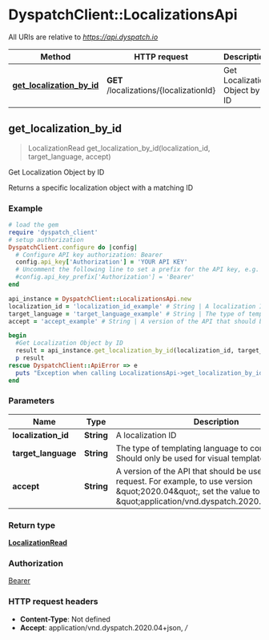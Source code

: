 # DyspatchClient::LocalizationsApi

All URIs are relative to *https://api.dyspatch.io*

Method | HTTP request | Description
------------- | ------------- | -------------
[**get_localization_by_id**](LocalizationsApi.md#get_localization_by_id) | **GET** /localizations/{localizationId} | Get Localization Object by ID



## get_localization_by_id

> LocalizationRead get_localization_by_id(localization_id, target_language, accept)

Get Localization Object by ID

Returns a specific localization object with a matching ID

### Example

```ruby
# load the gem
require 'dyspatch_client'
# setup authorization
DyspatchClient.configure do |config|
  # Configure API key authorization: Bearer
  config.api_key['Authorization'] = 'YOUR API KEY'
  # Uncomment the following line to set a prefix for the API key, e.g. 'Bearer' (defaults to nil)
  #config.api_key_prefix['Authorization'] = 'Bearer'
end

api_instance = DyspatchClient::LocalizationsApi.new
localization_id = 'localization_id_example' # String | A localization ID
target_language = 'target_language_example' # String | The type of templating language to compile as. Should only be used for visual templates.
accept = 'accept_example' # String | A version of the API that should be used for the request. For example, to use version \"2020.04\", set the value to \"application/vnd.dyspatch.2020.04+json\"

begin
  #Get Localization Object by ID
  result = api_instance.get_localization_by_id(localization_id, target_language, accept)
  p result
rescue DyspatchClient::ApiError => e
  puts "Exception when calling LocalizationsApi->get_localization_by_id: #{e}"
end
```

### Parameters


Name | Type | Description  | Notes
------------- | ------------- | ------------- | -------------
 **localization_id** | **String**| A localization ID | 
 **target_language** | **String**| The type of templating language to compile as. Should only be used for visual templates. | 
 **accept** | **String**| A version of the API that should be used for the request. For example, to use version \&quot;2020.04\&quot;, set the value to \&quot;application/vnd.dyspatch.2020.04+json\&quot; | 

### Return type

[**LocalizationRead**](LocalizationRead.md)

### Authorization

[Bearer](../README.md#Bearer)

### HTTP request headers

- **Content-Type**: Not defined
- **Accept**: application/vnd.dyspatch.2020.04+json, */*

